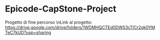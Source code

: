 # Epicode-CapStone-Project
Progetto di fine percorso 
\nLink al progetto:
https://drive.google.com/drive/folders/1WDMHQCTEd0DW53cTlCr2qk0YMTeC7kUD?usp=sharing
